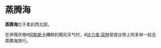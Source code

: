 # 蒸腾海

**蒸腾海**位于柔刹西北部。

在伊薇厌倦#[阿勒斯卡](locations/alethkar)糟糕的飓风天气时，#[达力拿·寇林](characters/dalinar)曾提议带上阿多林一起去蒸腾海旅行。